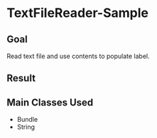 # TextFileReader-Sample

## Goal
Read text file and use contents to populate label.

## Result

## Main Classes Used
* Bundle
* String
